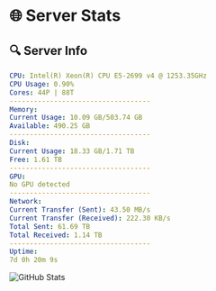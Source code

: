 # 🌐 Server Stats
## 🔍 Server Info
```yaml
CPU: Intel(R) Xeon(R) CPU E5-2699 v4 @ 1253.35GHz
CPU Usage: 0.90%
Cores: 44P | 88T
-----------------------------------
Memory:
Current Usage: 10.09 GB/503.74 GB
Available: 490.25 GB
-----------------------------------
Disk:
Current Usage: 18.33 GB/1.71 TB
Free: 1.61 TB
-----------------------------------
GPU:
No GPU detected
-----------------------------------
Network:
Current Transfer (Sent): 43.50 MB/s
Current Transfer (Received): 222.30 KB/s
Total Sent: 61.69 TB
Total Received: 1.14 TB
-----------------------------------
Uptime:
7d 0h 20m 9s
```
![GitHub Stats](https://img.shields.io/badge/Updated-2025-02-14_23:03:27-blue)